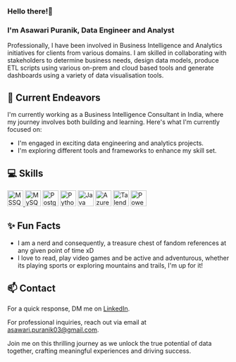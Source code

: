 ### Hello there!👋 
### I'm Asawari Puranik, Data Engineer and Analyst

Professionally, I have been involved in Business Intelligence and Analytics initiatives for clients from various domains.
I am skilled in collaborating with stakeholders to determine business needs, design data models, produce ETL scripts using various on-prem and cloud based tools and generate dashboards using a variety of data visualisation tools.

## 🔭 Current Endeavors 

I'm currently working as a Business Intelligence Consultant in India, where my journey involves both building and learning. Here's what I'm currently focused on:

- I'm engaged in exciting data engineering and analytics projects.
- I'm exploring different tools and frameworks to enhance my skill set.

## 💻 Skills

<p align="left">
<a href="https://logowik.com/microsoft-sql-server-vector-logo-6011.html" target="_blank" rel="noreferrer"><img src="https://logowik.com/content/uploads/images/microsoft-sql-server4529.jpg" width="36" height="36" alt="MSSQL" />  <a href="https://logowik.com/mysql-vector-logo-4419.html" target="_blank" rel="noreferrer"><img src="https://logowik.com/content/uploads/images/mysql.jpg" width="36" height="36" alt="MySQL" /></a>  <a href="https://logowik.com/postgresql-vector-logo-4715.html" target="_blank" rel="noreferrer"><img src="https://logowik.com/content/uploads/images/postgresql6815.jpg" width="36" height="36" alt="PostgreSQL" /></a>  <a href="https://logowik.com/python-icon-56630.html" target="_blank" rel="noreferrer"><img src="https://logowik.com/content/uploads/images/python4089.logowik.com.webp" width="36" height="36" alt="Python" /></a>  <a href="https://logowik.com/java-symbol-logo-vector-55040.html" target="_blank" rel="noreferrer"><img src="https://logowik.com/content/uploads/images/java-symbol3728.logowik.com.webp" width="36" height="36" alt="Java" /></a>  <a href="https://logowik.com/azure-synapse-analytics-vector-logo-16270.html" target="_blank" rel="noreferrer"><img src="https://logowik.com/content/uploads/images/azure-synapse-analytics6078.jpg" width="36" height="36" alt="Azure Synapse Analytics" /></a>  <a href="https://logowik.com/talend-logo-vector-svg-pdf-ai-eps-cdr-free-download-14731.html" target="_blank" rel="noreferrer"><img src="https://logowik.com/content/uploads/images/talend5625.jpg" width="36" height="36" alt="Talend Cloud" /></a>  <a href="https://logowik.com/microsoft-power-bi-vector-logo-7463.html" target="_blank" rel="noreferrer"><img src="https://logowik.com/content/uploads/images/microsoft-power-bi4194.jpg" width="36" height="36" alt="Power BI" /></a></p>

## ✨ Fun Facts 

- I am a nerd and consequently, a treasure chest of fandom references at any given point of time xD
- I love to read, play video games and be active and adventurous, whether its playing sports or exploring mountains and trails, I'm up for it!

## 📫 Contact

 For a quick response, DM me on [LinkedIn](https://www.linkedin.com/in/asawari-puranik-8bb16a204/). 
 
 For professional inquiries, reach out via email at [asawari.puranik03@gmail.com](mailto:asawari.puranik03@gmail.com). 

Join me on this thrilling journey as we unlock the true potential of data together, crafting meaningful experiences and driving success.

<!--## GitHub Stats
<p><img src="https://github-readme-stats.vercel.app/api?username=asawari-puranik&amp;show_icons=true" alt="GitHub Stats"></p>-->
